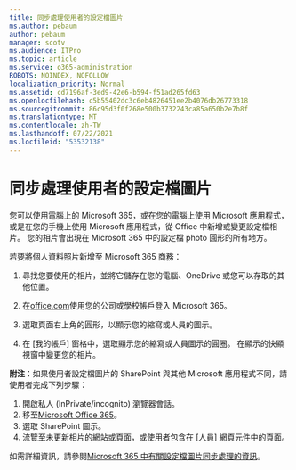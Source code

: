 ```yaml
---
title: 同步處理使用者的設定檔圖片
ms.author: pebaum
author: pebaum
manager: scotv
ms.audience: ITPro
ms.topic: article
ms.service: o365-administration
ROBOTS: NOINDEX, NOFOLLOW
localization_priority: Normal
ms.assetid: cd7196af-3ed9-42e6-b594-f51ad265fd63
ms.openlocfilehash: c5b55402dc3c6eb4826451ee2b4076db26773318
ms.sourcegitcommit: 86c95d3f0f268e500b3732243ca85a650b2e7b8f
ms.translationtype: MT
ms.contentlocale: zh-TW
ms.lasthandoff: 07/22/2021
ms.locfileid: "53532138"
---
```

# <a name="sync-a-users-profile-picture"></a>同步處理使用者的設定檔圖片

您可以使用電腦上的 Microsoft 365，或在您的電腦上使用 Microsoft 應用程式，或是在您的手機上使用 Microsoft 應用程式，從 Office 中新增或變更設定檔相片。 您的相片會出現在 Microsoft 365 中的設定檔 photo 圓形的所有地方。

若要將個人資料照片新增至 Microsoft 365 商務：

1. 尋找您要使用的相片，並將它儲存在您的電腦、OneDrive 或您可以存取的其他位置。

2. 在[office.com](https://www.office.com)使用您的公司或學校帳戶登入 Microsoft 365。

3. 選取頁面右上角的圓形，以顯示您的縮寫或人員的圖示。

4. 在 [我的帳戶] 窗格中，選取顯示您的縮寫或人員圖示的圓圈。 在顯示的快顯視窗中變更您的相片。

**附注**：如果使用者設定檔圖片的 SharePoint 與其他 Microsoft 應用程式不同，請使用者完成下列步驟：

1. 開啟私人 (InPrivate/incognito) 瀏覽器會話。
1. 移至[Microsoft Office 365](https://www.office.com)。
1. 選取 SharePoint 圖示。
1. 流覽至未更新相片的網站或頁面，或使用者包含在 [人員] 網頁元件中的頁面。

如需詳細資訊，請參閱[Microsoft 365 中有關設定檔圖片同步處理的資訊](https://support.office.com/article/information-about-profile-picture-synchronization-in-office-365-20594d76-d054-4af4-a660-401133e3d48a)。

